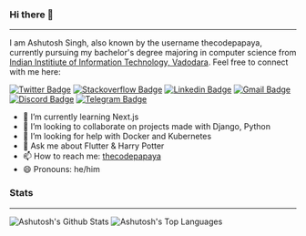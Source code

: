 ### Hi there 👋
---
 I am Ashutosh Singh, also known by the username thecodepapaya, currently pursuing my bachelor's degree majoring in computer science from [Indian Institiute of Information Technology, Vadodara](http://www.iiitvadodara.ac.in). Feel free to connect with me here:

[![Twitter Badge](https://img.shields.io/badge/-@thecodepapaya-1ca0f1?style=flat-square&labelColor=1ca0f1&logo=twitter&logoColor=white&link=https://twitter.com/thecodepapaya)](https://twitter.com/thecodepapaya) 
[![Stackoverflow Badge](https://img.shields.io/badge/-thecodepapaya-f48024?style=flat-square&labelColor=f48024&logo=stackoverflow&logoColor=white&link=https://stackoverflow.com/users/10505839/ashutosh-singh)](https://stackoverflow.com/users/10505839/ashutosh-singh)
[![Linkedin Badge](https://img.shields.io/badge/-ashutoshsingh05as-blue?style=flat-square&logo=Linkedin&logoColor=white&link=https://www.linkedin.com/in/ashutoshsingh05as/)](https://www.linkedin.com/in/ashutoshsingh05as)
[![Gmail Badge](https://img.shields.io/badge/-thecodepapaya@gmail.com-c14438?style=flat-square&logo=Gmail&logoColor=white&link=mailto:thecodepapaya@gmail.com)](mailto:hello@thecodepapaya.dev)
[![Discord Badge](https://img.shields.io/badge/-bLaCkLiGhT_4522-purple?style=flat-square&logo=Discord&logoColor=white&link=https://discord.com/users/878192996825305128)](https://discord.com/users/878192996825305128)
[![Telegram Badge](https://img.shields.io/badge/-@thecodepapaya-darkgreen?style=flat-square&logo=Telegram&logoColor=white&link=https://t.me/thecodepapaya)](https://t.me/thecodepapaya)


<!-- - 🔭 I’m currently working on ... -->
- 🌱 I’m currently learning Next.js
- 👯 I’m looking to collaborate on projects made with Django, Python
- 🤔 I’m looking for help with Docker and Kubernetes
- 💬 Ask me about Flutter & Harry Potter
- 📫 How to reach me: [thecodepapaya](mailto:hello@thecodepapaya.dev)
- 😄 Pronouns: he/him
<!-- - ⚡ Fun fact: ... -->

### Stats
---

![Ashutosh's Github Stats](https://readme.aashutosh.dev/api?username=thecodepapaya&show_icons=true&include_all_commits=true&theme=dark)
![Ashutosh's Top Languages](https://github-readme-stats.vercel.app/api/top-langs/?username=thecodepapaya&hide=TeX&layout=compact&theme=dark)